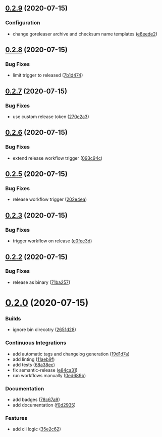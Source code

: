 ## [0.2.9](https://github.com/czerasz/go-blockinfile/compare/v0.2.8...v0.2.9) (2020-07-15)


### Configuration

* change goreleaser archive and checksum name templates ([e8eede2](https://github.com/czerasz/go-blockinfile/commit/e8eede26d4b88d446fa2bbb74d13cf2162d5a9c2))

## [0.2.8](https://github.com/czerasz/go-blockinfile/compare/v0.2.7...v0.2.8) (2020-07-15)


### Bug Fixes

* limit trigger to released ([7b1d474](https://github.com/czerasz/go-blockinfile/commit/7b1d474e5a15c222615f7499e22df4c46063081a))

## [0.2.7](https://github.com/czerasz/go-blockinfile/compare/v0.2.6...v0.2.7) (2020-07-15)


### Bug Fixes

* use custom release token ([270e2a3](https://github.com/czerasz/go-blockinfile/commit/270e2a32a546207e336525552639ec3663071f05))

## [0.2.6](https://github.com/czerasz/go-blockinfile/compare/v0.2.5...v0.2.6) (2020-07-15)


### Bug Fixes

* extend release workflow trigger ([093c94c](https://github.com/czerasz/go-blockinfile/commit/093c94c3654834cffdbda4c6711d99a0347deb38))

## [0.2.5](https://github.com/czerasz/go-blockinfile/compare/v0.2.4...v0.2.5) (2020-07-15)


### Bug Fixes

* release workflow trigger ([202e4ea](https://github.com/czerasz/go-blockinfile/commit/202e4ea7aa9941b8e76cf062254cb3233ac020fc))

## [0.2.3](https://github.com/czerasz/go-blockinfile/compare/v0.2.2...v0.2.3) (2020-07-15)


### Bug Fixes

* trigger workflow on release ([e0fee3d](https://github.com/czerasz/go-blockinfile/commit/e0fee3d500b5ccf6576ab07a34d5dcacf079d677))

## [0.2.2](https://github.com/czerasz/go-blockinfile/compare/v0.2.1...v0.2.2) (2020-07-15)


### Bug Fixes

* release as binary ([71ba257](https://github.com/czerasz/go-blockinfile/commit/71ba257cfc61b2741ebf36b67dd9afa68ffc60a1))

# [0.2.0](https://github.com/czerasz/go-blockinfile/compare/v0.1.0...v0.2.0) (2020-07-15)


### Builds

* ignore bin direcotry ([2651d28](https://github.com/czerasz/go-blockinfile/commit/2651d28e9949c2baae093bf0b738660b39c1bc28))


### Continuous Integrations

* add automatic tags and changelog generation ([19d1d7a](https://github.com/czerasz/go-blockinfile/commit/19d1d7a7a95e92a226b285aee266db419b35f224))
* add linting ([11aeb9f](https://github.com/czerasz/go-blockinfile/commit/11aeb9ff0e3a61cbf50d25f9525a2111d4ea0120))
* add tests ([68a38ec](https://github.com/czerasz/go-blockinfile/commit/68a38ec501d10b71f6293268991a300c53875954))
* fix semantic-release ([e84ca31](https://github.com/czerasz/go-blockinfile/commit/e84ca318ac7bc59aa91e29d2c63f57dedfd66a6d))
* run workflows manually ([0ed689b](https://github.com/czerasz/go-blockinfile/commit/0ed689b68f15ee3f03141a7d8403bc62a3aaa86c))


### Documentation

* add badges ([78c67a9](https://github.com/czerasz/go-blockinfile/commit/78c67a97611b12933fecc9c2d22731d043d35209))
* add documentation ([f0d2935](https://github.com/czerasz/go-blockinfile/commit/f0d2935fc3e6ea81267e1bebcadbb041b3783c8c))


### Features

* add cli logic ([35e2c62](https://github.com/czerasz/go-blockinfile/commit/35e2c62942d5615d81a6ed60dfae320a881ad189))
